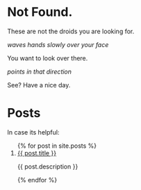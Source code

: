 # Not Found.

These are not the droids you are looking for.

*waves hands slowly over your face*

You want to look over there.

*points in that direction*

See? Have a nice day.

# Posts

In case its helpful:

<ol>
{% for post in site.posts %}
<li><a href="{{ post.url }}">{{ post.title }}</a><p>{{ post.description }}</p></li>
{% endfor %}
</ol>